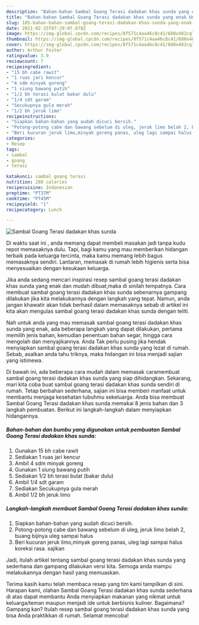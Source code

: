 ```yaml
---
description: "Bahan-bahan Sambal Goang Terasi dadakan khas sunda yang enak Untuk Jualan"
title: "Bahan-bahan Sambal Goang Terasi dadakan khas sunda yang enak Untuk Jualan"
slug: 185-bahan-bahan-sambal-goang-terasi-dadakan-khas-sunda-yang-enak-untuk-jualan
date: 2021-02-25T07:29:07.678Z
image: https://img-global.cpcdn.com/recipes/8f571c4aa46c8c41/680x482cq70/sambal-goang-terasi-dadakan-khas-sunda-foto-resep-utama.jpg
thumbnail: https://img-global.cpcdn.com/recipes/8f571c4aa46c8c41/680x482cq70/sambal-goang-terasi-dadakan-khas-sunda-foto-resep-utama.jpg
cover: https://img-global.cpcdn.com/recipes/8f571c4aa46c8c41/680x482cq70/sambal-goang-terasi-dadakan-khas-sunda-foto-resep-utama.jpg
author: Arthur Foster
ratingvalue: 3.9
reviewcount: 7
recipeingredient:
- "15 bh cabe rawit"
- "1 ruas jari kencur"
- "4 sdm minyak goreng"
- "1 siung bawang putih"
- "1/2 bh terasi bulat bakar dulu"
- "1/4 sdt garam"
- "Secukupnya gula merah"
- "1/2 bh jeruk limo"
recipeinstructions:
- "Siapkan bahan-bahan yang audah dicuci bersih."
- "Potong-potong cabe dan bawang sebelum di uleg, jeruk limo belah 2, buang bijinya uleg sampai halus"
- "Beri kucuran jeruk limo,minyak goreng panas, uleg lagi sampai halus koreksi rasa. sajikan"
categories:
- Resep
tags:
- sambal
- goang
- terasi

katakunci: sambal goang terasi 
nutrition: 280 calories
recipecuisine: Indonesian
preptime: "PT37M"
cooktime: "PT45M"
recipeyield: "1"
recipecategory: Lunch

---
```



![Sambal Goang Terasi dadakan khas sunda](https://img-global.cpcdn.com/recipes/8f571c4aa46c8c41/680x482cq70/sambal-goang-terasi-dadakan-khas-sunda-foto-resep-utama.jpg)

Di waktu  saat ini , anda memang dapat membeli masakan jadi tanpa kudu repot memasaknya dulu. Tapi, bagi kamu yang mau memberikan hidangan terbaik pada keluarga tercinta, maka kamu memang lebih bagus memasaknya sendiri. Lantaran, memasak di rumah lebih higienis serta bisa menyesuaikan dengan kesukaan keluarga.

Jika anda sedang mencari inspirasi resep sambal goang terasi dadakan khas sunda yang enak dan mudah dibuat,maka di sinilah tempatnya. Cara membuat sambal goang terasi dadakan khas sunda  sebenarnya gampang dilakukan jika kita melakukannya dengan langkah yang tepat. Namun, anda jangan khawatir akan tidak berhasil dalam memasaknya 
sebab di artikel ini kita akan mengulas sambal goang terasi dadakan khas sunda dengan teliti.  



Nah untuk anda yang mau memasak sambal goang terasi dadakan khas sunda yang enak, ada beberapa langkah yang dapat dilakukan, pertama memilih jenis bahan, kemudian penentuan bahan segar, hingga cara mengolah dan menyajikannya. Anda Tak perlu pusing jika hendak menyiapkan sambal goang terasi dadakan khas sunda yang lezat di rumah. Sebab, asalkan anda  tahu triknya, maka hidangan ini bisa menjadi sajian yang istimewa.

Di bawah ini, ada beberapa cara mudah dalam memasak caramembuat sambal goang terasi dadakan khas sunda yang siap dihidangkan. Sekarang, mari kita coba buat sambal goang terasi dadakan khas sunda sendiri di rumah. Tetap berbahan sederhana, sajian ini bisa memberi manfaat untuk membantu menjaga kesehatan tubuhmu sekeluarga. Anda bisa membuat Sambal Goang Terasi dadakan khas sunda memakai 8 jenis bahan dan 3 langkah pembuatan. Berikut ini langkah-langkah dalam menyiapkan hidangannya.

<!--inarticleads1-->

##### Bahan-bahan dan bumbu yang digunakan untuk pembuatan Sambal Goang Terasi dadakan khas sunda:

1. Gunakan 15 bh cabe rawit
1. Sediakan 1 ruas jari kencur
1. Ambil 4 sdm minyak goreng
1. Gunakan 1 siung bawang putih
1. Sediakan 1/2 bh terasi bulat (bakar dulu)
1. Ambil 1/4 sdt garam
1. Sediakan Secukupnya gula merah
1. Ambil 1/2 bh jeruk limo




<!--inarticleads2-->

##### Langkah-langkah membuat Sambal Goang Terasi dadakan khas sunda:

1. Siapkan bahan-bahan yang audah dicuci bersih.
1. Potong-potong cabe dan bawang sebelum di uleg, jeruk limo belah 2, buang bijinya uleg sampai halus
1. Beri kucuran jeruk limo,minyak goreng panas, uleg lagi sampai halus koreksi rasa. sajikan




Jadi, itulah artikel tentang  sambal goang terasi dadakan khas sunda  yang sederhana dan gampang dilakukan versi kita. Semoga anda mampu melakukannya dengan hasil yang memuaskan. 

Terima kasih kamu telah membaca resep yang tim kami tampilkan di sini. Harapan kami, olahan  Sambal Goang Terasi dadakan khas sunda sederhana di atas dapat membantu Anda menyiapkan makanan yang nikmat untuk keluarga/teman maupun menjadi ide untuk berbisnis kuliner. Bagaimana? Gampang kan? Itulah resep sambal goang terasi dadakan khas sunda yang bisa Anda praktikkan di rumah. Selamat mencoba!

